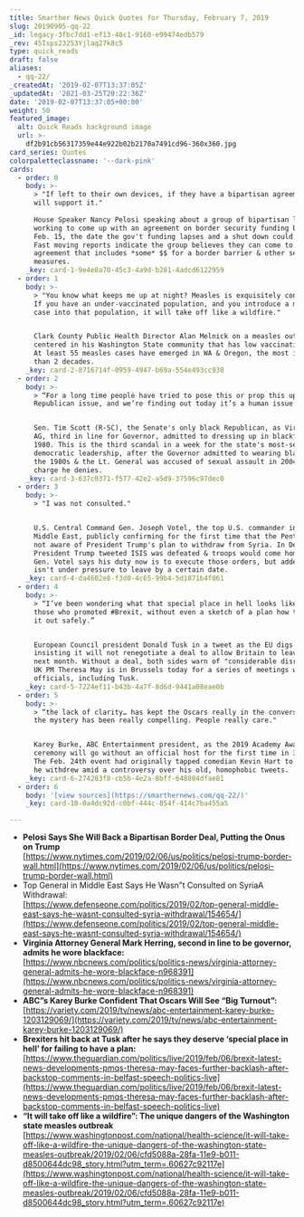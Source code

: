 ```yaml
---
title: Smarther News Quick Quotes for Thursday, February 7, 2019
slug: 20190905-qq-22
_id: legacy-3fbc7dd1-ef13-48c1-9160-e99474edb579
_rev: 45Isps23253Yjlaq27k8c5
type: quick_reads
draft: false
aliases:
  - qq-22/
_createdAt: '2019-02-07T13:37:05Z'
_updatedAt: '2021-03-25T20:22:36Z'
date: '2019-02-07T13:37:05+00:00'
weight: 50
featured_image:
  alt: Quick Reads background image
  url: >-
    df2b91cb56317359e44e922b02b2170a7491cd96-360x360.jpg
card_series: Quotes
colorpaletteclassname: '--dark-pink'
cards:
  - order: 0
    body: >-
      > "If left to their own devices, if they have a bipartisan agreement, I
      will support it."  
        
      House Speaker Nancy Pelosi speaking about a group of bipartisan lawmakers
      working to come up with an agreement on border security funding before
      Feb. 15, the date the gov't funding lapses and a shut down could loom.
      Fast moving reports indicate the group believes they can come to an
      agreement that includes *some* $$ for a border barrier & other security
      measures.
    _key: card-1-9e4e8a70-45c3-4a9d-b281-4adcd6122959
  - order: 1
    body: >-
      > "You know what keeps me up at night? Measles is exquisitely contagious.
      If you have an under-vaccinated population, and you introduce a measles
      case into that population, it will take off like a wildfire."


      Clark County Public Health Director Alan Melnick on a measles outbreak
      centered in his Washington State community that has low vaccination rates.
      At least 55 measles cases have emerged in WA & Oregon, the most in more
      than 2 decades.
    _key: card-2-8716714f-0959-4947-b69a-554e493cc938
  - order: 2
    body: >-
      > “For a long time people have tried to pose this or prop this up as a
      Republican issue, and we’re finding out today it’s a human issue.”


      Sen. Tim Scott (R-SC), the Senate's only black Republican, as Virginia's
      AG, third in line for Governor, admitted to dressing up in blackface in
      1980. This is the third scandal in a week for the state's most-senior
      democratic leadership, after the Governor admitted to wearing blackface in
      the 1980s & the Lt. General was accused of sexual assault in 2004 - a
      charge he denies.
    _key: card-3-637c0371-f577-42e2-a5d9-37596c97dec0
  - order: 3
    body: >-
      > "I was not consulted."


      U.S. Central Command Gen. Joseph Votel, the top U.S. commander in the
      Middle East, publicly confirming for the first time that the Pentagon was
      not aware of President Trump's plan to withdraw from Syria. In December,
      President Trump tweeted ISIS was defeated & troops would come home now.
      Gen. Votel says his duty now is to execute those orders, but added he
      isn't under pressure to leave by a certain date.
    _key: card-4-da4602e8-f3d0-4c65-99b4-5d1871b4f061
  - order: 4
    body: >-
      > “I’ve been wondering what that special place in hell looks like, for
      those who promoted #Brexit, without even a sketch of a plan how to carry
      it out safely.”


      European Council president Donald Tusk in a tweet as the EU digs in,
      insisting it will not renegotiate a deal to allow Britain to leave the EU
      next month. Without a deal, both sides warn of "considerable disruption."
      UK PM Theresa May is in Brussels today for a series of meetings with EU
      officials, including Tusk.
    _key: card-5-7224ef11-b43b-4a7f-8d6d-9441a08eae0b
  - order: 5
    body: >-
      > “the lack of clarity… has kept the Oscars really in the conversation and
      the mystery has been really compelling. People really care."


      Karey Burke, ABC Entertainment president, as the 2019 Academy Awards
      ceremony will go without an official host for the first time in 30 years.
      The Feb. 24th event had originally tapped comedian Kevin Hart to host, but
      he withdrew amid a controversy over his old, homophobic tweets.
    _key: card-6-274283f8-cb5b-4e2a-8bff-648804dfae81
  - order: 6
    body: '[view sources](https://smarthernews.com/qq-22/)'
    _key: card-10-0a4dc92d-c0bf-444c-854f-414c7ba455a5

---
```

* **Pelosi Says She Will Back a Bipartisan Border Deal, Putting the Onus on Trump**  
[https://www.nytimes.com/2019/02/06/us/politics/pelosi-trump-border-wall.html](https://www.nytimes.com/2019/02/06/us/politics/pelosi-trump-border-wall.html)
* Top General in Middle East Says He Wasn”t Consulted on SyriaA Withdrawal:  
[https://www.defenseone.com/politics/2019/02/top-general-middle-east-says-he-wasnt-consulted-syria-withdrawal/154654/](https://www.defenseone.com/politics/2019/02/top-general-middle-east-says-he-wasnt-consulted-syria-withdrawal/154654/)
* **Virginia Attorney General Mark Herring, second in line to be governor, admits he wore blackface:**  
[https://www.nbcnews.com/politics/politics-news/virginia-attorney-general-admits-he-wore-blackface-n968391](https://www.nbcnews.com/politics/politics-news/virginia-attorney-general-admits-he-wore-blackface-n968391)
* **ABC”s Karey Burke Confident That Oscars Will See “Big Turnout”:**  
[https://variety.com/2019/tv/news/abc-entertainment-karey-burke-1203129069/](https://variety.com/2019/tv/news/abc-entertainment-karey-burke-1203129069/)
* **Brexiters hit back at Tusk after he says they deserve ‘special place in hell’ for failing to have a plan:**  
[https://www.theguardian.com/politics/live/2019/feb/06/brexit-latest-news-developments-pmqs-theresa-may-faces-further-backlash-after-backstop-comments-in-belfast-speech-politics-live](https://www.theguardian.com/politics/live/2019/feb/06/brexit-latest-news-developments-pmqs-theresa-may-faces-further-backlash-after-backstop-comments-in-belfast-speech-politics-live)
* **“It will take off like a wildfire”: The unique dangers of the Washington state measles outbreak**  
[https://www.washingtonpost.com/national/health-science/it-will-take-off-like-a-wildfire-the-unique-dangers-of-the-washington-state-measles-outbreak/2019/02/06/cfd5088a-28fa-11e9-b011-d8500644dc98_story.html?utm_term=.60627c92117e](https://www.washingtonpost.com/national/health-science/it-will-take-off-like-a-wildfire-the-unique-dangers-of-the-washington-state-measles-outbreak/2019/02/06/cfd5088a-28fa-11e9-b011-d8500644dc98_story.html?utm_term=.60627c92117e)